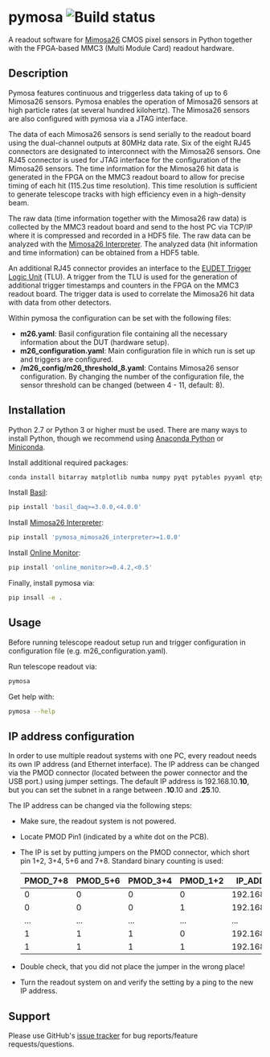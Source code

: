# pymosa ![Build status](https://github.com/SiLab-Bonn/pymosa/actions/workflows/tests.yml/badge.svg?branch=master)

A readout software for [Mimosa26](http://www.iphc.cnrs.fr/List-of-MIMOSA-chips.html) CMOS pixel sensors in Python together with the FPGA-based MMC3 (Multi Module Card) readout hardware.

## Description

Pymosa features continuous and triggerless data taking of up to 6 Mimosa26 sensors.
Pymosa enables the operation of Mimosa26 sensors at high particle rates (at several hundred kilohertz).
The Mimosa26 sensors are also configured with pymosa via a JTAG interface.

The data of each Mimosa26 sensors is send serially to the readout board using the dual-channel outputs at 80MHz data rate.
Six of the eight RJ45 connectors are designated to interconnect with the Mimosa26 sensors.
One RJ45 connector is used for JTAG interface for the configuration of the Mimosa26 sensors.
The time information for the Mimosa26 hit data is generated in the FPGA on the MMC3 readout board to allow for precise timing of each hit (115.2us time resolution).
This time resolution is sufficient to generate telescope tracks with high efficiency even in a high-density beam.

The raw data (time information together with the Mimosa26 raw data) is collected by the MMC3 readout board and send to the host PC via TCP/IP where it is compressed and recorded in a HDF5 file.
The raw data can be analyzed with the [Mimosa26 Interpreter](https://github.com/SiLab-Bonn/pymosa_mimosa26_interpreter).
The analyzed data (hit information and time information) can be obtained from a HDF5 table.

An additional RJ45 connector provides an interface to the [EUDET Trigger Logic Unit](https://www.eudet.org/e26/e28/e42441/e57298/EUDET-MEMO-2009-04.pdf) (TLU).
A trigger from the TLU is used for the generation of additional trigger timestamps and counters in the FPGA on the MMC3 readout board.
The trigger data is used to correlate the Mimosa26 hit data with data from other detectors.

Within pymosa the configuration can be set with the following files:

 - **m26.yaml**:
   Basil configuration file containing all the necessary information about the DUT (hardware setup).
 - **m26_configuration.yaml**:
   Main configuration file in which run is set up and triggers are configured.
 - **/m26_config/m26_threshold_8.yaml**:
   Contains Mimosa26 sensor configuration. By changing the number of the configuration file, the sensor threshold can be changed (between 4 - 11, default: 8).


## Installation

Python 2.7 or Python 3 or higher must be used. There are many ways to install Python, though we recommend using [Anaconda Python](https://www.anaconda.com/distribution/) or [Miniconda](https://docs.conda.io/en/latest/miniconda.html).

Install additional required packages:
```bash
conda install bitarray matplotlib numba numpy pyqt pytables pyyaml qtpy tqdm
```

Install [Basil](https://github.com/SiLab-Bonn/basil):
```bash
pip install 'basil_daq>=3.0.0,<4.0.0'
```

Install [Mimosa26 Interpreter](https://github.com/SiLab-Bonn/pymosa_mimosa26_interpreter):
```bash
pip install 'pymosa_mimosa26_interpreter>=1.0.0'
```

Install [Online Monitor](https://github.com/SiLab-Bonn/online_monitor):
```bash
pip install 'online_monitor>=0.4.2,<0.5'
```

Finally, install pymosa via:
```bash
pip insall -e .
```

## Usage

Before running telescope readout setup run and trigger configuration in configuration file (e.g. m26_configuration.yaml).

Run telescope readout via:
```bash
pymosa
```

Get help with:
```bash
pymosa --help
```


## IP address configuration
In order to use multiple readout systems with one PC, every readout needs its own IP address (and Ethernet interface). The IP address can be changed via the PMOD connector (located between the power connector and the USB port.) using jumper settings.
The default IP address is 192.168.10.**10**, but you can set the subnet in a range between .**10**.10 and .**25**.10.

The IP address can be changed via the following steps:
- Make sure, the readout system is not powered.
- Locate PMOD Pin1 (indicated by a white dot on the PCB).
- The IP is set by putting jumpers on the PMOD connector, which short pin 1+2, 3+4, 5+6 and 7+8. Standard binary counting is used:

    | PMOD_7+8 | PMOD_5+6 | PMOD_3+4 | PMOD_1+2 | IP_ADDRESS    |
    | -------- | -------- | -------- | -------- | ------------- |
    | 0        | 0        | 0        | 0        | 192.168.10.10 |
    | 0        | 0        | 0        | 1        | 192.168.11.10 |
    | ...      | ...      | ...      | ...      | ...           |
    | 1        | 1        | 1        | 0        | 192.168.24.10 |
    | 1        | 1        | 1        | 1        | 192.168.25.10 |


- Double check, that you did not place the jumper in the wrong place!
- Turn the readout system on and verify the setting by a ping to the new IP address.


## Support

Please use GitHub's [issue tracker](https://github.com/SiLab-Bonn/pymosa/issues) for bug reports/feature requests/questions.
